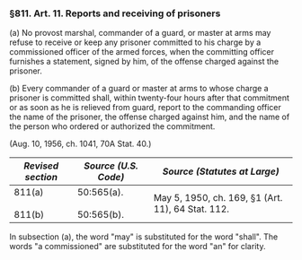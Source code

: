 ### §811. Art. 11. Reports and receiving of prisoners ###

(a) No provost marshal, commander of a guard, or master at arms may refuse to receive or keep any prisoner committed to his charge by a commissioned officer of the armed forces, when the committing officer furnishes a statement, signed by him, of the offense charged against the prisoner.

(b) Every commander of a guard or master at arms to whose charge a prisoner is committed shall, within twenty-four hours after that commitment or as soon as he is relieved from guard, report to the commanding officer the name of the prisoner, the offense charged against him, and the name of the person who ordered or authorized the commitment.

(Aug. 10, 1956, ch. 1041, 70A Stat. 40.)

|  *Revised section*   |     *Source (U.S. Code)*     |          *Source (Statutes at Large)*           |
|----------------------|------------------------------|-------------------------------------------------|
|811(a)<br/><br/>811(b)|50:565(a).<br/><br/>50:565(b).|May 5, 1950, ch. 169, §1 (Art. 11), 64 Stat. 112.|

In subsection (a), the word "may" is substituted for the word "shall". The words "a commissioned" are substituted for the word "an" for clarity.